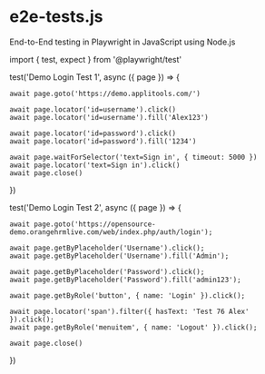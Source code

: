 # e2e-tests.js
End-to-End testing in Playwright in JavaScript using Node.js

import { test, expect } from '@playwright/test'

test('Demo Login Test 1', async ({ page }) => {

    await page.goto('https://demo.applitools.com/')

    await page.locator('id=username').click()
    await page.locator('id=username').fill('Alex123')

    await page.locator('id=password').click()
    await page.locator('id=password').fill('1234')

    await page.waitForSelector('text=Sign in', { timeout: 5000 })
    await page.locator('text=Sign in').click()
    await page.close()

})



test('Demo Login Test 2', async ({ page }) => {

    await page.goto('https://opensource-demo.orangehrmlive.com/web/index.php/auth/login');

    await page.getByPlaceholder('Username').click();
    await page.getByPlaceholder('Username').fill('Admin');

    await page.getByPlaceholder('Password').click();
    await page.getByPlaceholder('Password').fill('admin123');

    await page.getByRole('button', { name: 'Login' }).click();
    
    await page.locator('span').filter({ hasText: 'Test 76 Alex' }).click();
    await page.getByRole('menuitem', { name: 'Logout' }).click();
    
    await page.close()

})
